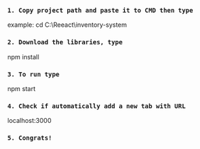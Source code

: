 ### `1. Copy project path and paste it to CMD then type`
example: cd C:\Reeact\inventory-system

### `2. Download the libraries, type`
npm install

### `3. To run type`
npm start

### `4. Check if automatically add a new tab with URL`
localhost:3000

### `5. Congrats!`
